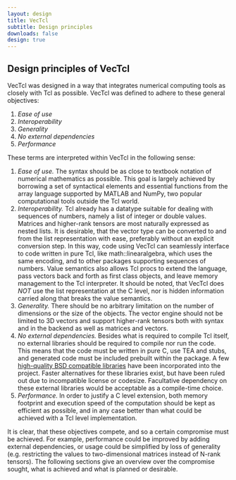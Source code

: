 ```yaml
---
layout: design
title: VecTcl
subtitle: Design principles
downloads: false
design: true
---
```


Design principles of VecTcl
--------------------------

VecTcl was designed in a way that integrates numerical computing tools as closely with Tcl as
possible. VecTcl was defined to adhere to these general objectives:

1. _Ease of use_ 
2. _Interoperability_
3. _Generality_
4. _No external dependencies_
5. _Performance_

These terms are interpreted within VecTcl in the following sense:

1. _Ease of use._ The syntax should be as close to textbook notation of numerical mathematics as
possible. This goal is largely achieved by borrowing a set of syntactical elements and essential
functions from the array language supported by MATLAB and NumPy, two popular computational tools
outside the Tcl world.
2. _Interoperability._ Tcl already has a datatype suitable for dealing with sequences of numbers,
namely a list of integer or double values. Matrices and higher-rank tensors are most naturally
expressed as nested lists. It is desirable, that the vector type can be converted to and from the
list representation with ease, preferably without an explicit conversion step. In this way, code
using VecTcl can seamlessly interface to code written in pure Tcl, like math::linearalgebra, which
uses the same encoding, and to other packages supporting sequences of numbers. Value semantics also
allows Tcl procs to extend the language, pass vectors back and forth as first class objects, and
leave memory management to the Tcl interpreter.  It should be noted, that VecTcl does _NOT_ use the
list representation at the C level, nor is hidden information carried along that breaks the value
semantics. 
3. _Generality._ There should be no arbitrary limitation on the number of dimensions or the size of
the objects. The vector engine should not be limited to 3D vectors and support higher-rank tensors
both with syntax and in the backend as well as matrices and vectors.
4. _No external dependencies._ Besides what is required to compile Tcl itself, no external libraries
should be required to compile nor run the code.
This means that the code must be written in pure C, use TEA and stubs, and generated code
must be included prebuilt within the package. A few 
[high-quality BSD compatible libraries](credits.html) have been incorporated into the project.
Faster alternatives for these libraries exist, but have been ruled out due to incompatible license
or codesize. Facultative dependency on these external libraries would be acceptable as a
compile-time choice.
5. _Performance._ In order to justify a C level extension, both memory footprint and execution speed
of the computation should be kept as efficient as possible, and in any case better than what could be
achieved with a Tcl level implementation.

It is clear, that these objectives compete, and so a certain compromise must be achieved. For
example, performance could be improved by adding external dependencies, or usage could be simplified
by loss of generality (e.g. restricting the values to two-dimensional matrices instead of N-rank
tensors). The following sections give an overview over the compromise sought, what is achieved and
what is planned or desirable. 

